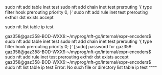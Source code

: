 sudo nft add table inet test
sudo nft add chain inet test prerouting '{ type filter hook prerouting priority 0; }'
sudo nft add rule inet test prerouting exthdr dst exists accept

sudo nft list table ip test


gaz358@gaz358-BOD-WXX9:~/myprog/nft-go/internal/expr-encoders$ sudo nft add table inet test
sudo nft add chain inet test prerouting '{ type filter hook prerouting priority 0; }'
[sudo] password for gaz358: 
gaz358@gaz358-BOD-WXX9:~/myprog/nft-go/internal/expr-encoders$ sudo nft add rule inet test prerouting exthdr dst exists accept
gaz358@gaz358-BOD-WXX9:~/myprog/nft-go/internal/expr-encoders$ sudo nft list table ip test
Error: No such file or directory
list table ip test
              ^^^^










